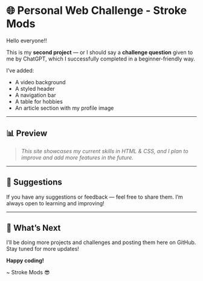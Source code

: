 # 🌐 Personal Web Challenge - Stroke Mods

Hello everyone!!

This is my **second project** — or I should say a **challenge question** given to me by ChatGPT, which I successfully completed in a beginner-friendly way.  

I’ve added:
- A video background  
- A styled header  
- A navigation bar  
- A table for hobbies  
- An article section with my profile image  

---

## 📊 Preview  

> *This site showcases my current skills in HTML & CSS, and I plan to improve and add more features in the future.*

---

## 📢 Suggestions  

If you have any suggestions or feedback — feel free to share them. I’m always open to learning and improving!  

---

## 🚀 What’s Next  

I’ll be doing more projects and challenges and posting them here on GitHub. Stay tuned for more updates!  

**Happy coding!**  

~ Stroke Mods 😎
